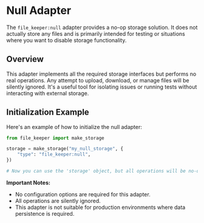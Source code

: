 # Null Adapter

The `file_keeper:null` adapter provides a no-op storage solution. It does not actually store any files and is primarily intended for testing or situations where you want to disable storage functionality.

## Overview

This adapter implements all the required storage interfaces but performs no real operations. Any attempt to upload, download, or manage files will be silently ignored. It's a useful tool for isolating issues or running tests without interacting with external storage.

## Initialization Example

Here's an example of how to initialize the null adapter:

```python
from file_keeper import make_storage

storage = make_storage("my_null_storage", {
    "type": "file_keeper:null",
})

# Now you can use the 'storage' object, but all operations will be no-ops.
```

**Important Notes:**

*   No configuration options are required for this adapter.
*   All operations are silently ignored.
*   This adapter is not suitable for production environments where data persistence is required.
